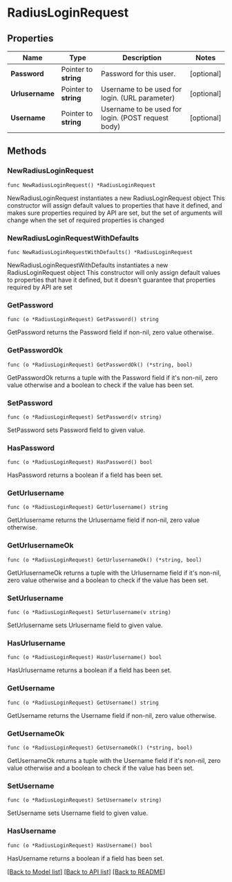 # RadiusLoginRequest

## Properties

Name | Type | Description | Notes
------------ | ------------- | ------------- | -------------
**Password** | Pointer to **string** | Password for this user. | [optional] 
**Urlusername** | Pointer to **string** | Username to be used for login. (URL parameter) | [optional] 
**Username** | Pointer to **string** | Username to be used for login. (POST request body) | [optional] 

## Methods

### NewRadiusLoginRequest

`func NewRadiusLoginRequest() *RadiusLoginRequest`

NewRadiusLoginRequest instantiates a new RadiusLoginRequest object
This constructor will assign default values to properties that have it defined,
and makes sure properties required by API are set, but the set of arguments
will change when the set of required properties is changed

### NewRadiusLoginRequestWithDefaults

`func NewRadiusLoginRequestWithDefaults() *RadiusLoginRequest`

NewRadiusLoginRequestWithDefaults instantiates a new RadiusLoginRequest object
This constructor will only assign default values to properties that have it defined,
but it doesn't guarantee that properties required by API are set

### GetPassword

`func (o *RadiusLoginRequest) GetPassword() string`

GetPassword returns the Password field if non-nil, zero value otherwise.

### GetPasswordOk

`func (o *RadiusLoginRequest) GetPasswordOk() (*string, bool)`

GetPasswordOk returns a tuple with the Password field if it's non-nil, zero value otherwise
and a boolean to check if the value has been set.

### SetPassword

`func (o *RadiusLoginRequest) SetPassword(v string)`

SetPassword sets Password field to given value.

### HasPassword

`func (o *RadiusLoginRequest) HasPassword() bool`

HasPassword returns a boolean if a field has been set.

### GetUrlusername

`func (o *RadiusLoginRequest) GetUrlusername() string`

GetUrlusername returns the Urlusername field if non-nil, zero value otherwise.

### GetUrlusernameOk

`func (o *RadiusLoginRequest) GetUrlusernameOk() (*string, bool)`

GetUrlusernameOk returns a tuple with the Urlusername field if it's non-nil, zero value otherwise
and a boolean to check if the value has been set.

### SetUrlusername

`func (o *RadiusLoginRequest) SetUrlusername(v string)`

SetUrlusername sets Urlusername field to given value.

### HasUrlusername

`func (o *RadiusLoginRequest) HasUrlusername() bool`

HasUrlusername returns a boolean if a field has been set.

### GetUsername

`func (o *RadiusLoginRequest) GetUsername() string`

GetUsername returns the Username field if non-nil, zero value otherwise.

### GetUsernameOk

`func (o *RadiusLoginRequest) GetUsernameOk() (*string, bool)`

GetUsernameOk returns a tuple with the Username field if it's non-nil, zero value otherwise
and a boolean to check if the value has been set.

### SetUsername

`func (o *RadiusLoginRequest) SetUsername(v string)`

SetUsername sets Username field to given value.

### HasUsername

`func (o *RadiusLoginRequest) HasUsername() bool`

HasUsername returns a boolean if a field has been set.


[[Back to Model list]](../README.md#documentation-for-models) [[Back to API list]](../README.md#documentation-for-api-endpoints) [[Back to README]](../README.md)


